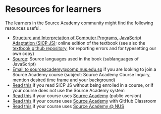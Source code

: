 # Resources for learners

The learners in the Source Academy community might find the following resources useful.

- [Structure and Interpretation of Computer Programs, JavaScript Adaptation (SICP JS)](https://sourceacademy.org/sicpjs): online edition of the textbook (see also the [textbook github repository](https://github.com/source-academy/sicp), for reporting errors and for typesetting our own copy)
- [Source](https://docs.sourceacademy.org): Source languages used in the book (sublanguages of JavaScript)
- [Email to sourceacademy@comp.nus.edu.sg](mailto:sourceacademy@comp.nus.edu.sg?subject=Source%20Academy%20Course%20Inquiry) if you are looking to join a Source Academy course (subject: Source Academy Course Inquiry, mention desired time frame and your background)
- [Read this](../package/README.md) if you read SICP JS without being enrolled in a course, or if your course does not use the Source Academy system
- [Read this](../vanilla/README.md) if your course uses [Source Academy](https://sourceacademy.org/) (public version)
- [Read this](github/README.md) if your course uses [Source Academy](https://sourceacademy.org/) with GitHub Classroom
- [Read this](nus/README.md) if your course uses [Source Academy @ NUS](https://sourceacademy.nus.edu.sg/)
